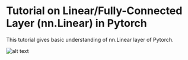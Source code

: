 # Tutorial on Linear/Fully-Connected Layer (nn.Linear) in Pytorch

This tutorial gives basic understanding of nn.Linear layer of Pytorch.

![alt text](https://www.dropbox.com/s/1y1j9wo3n4d18iz/lin_trans_visaual.jpg??raw=true)
